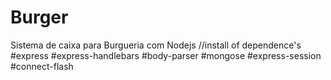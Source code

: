 # Burger
Sistema de caixa para Burgueria com Nodejs
  //install of dependence's
    #express
    #express-handlebars
    #body-parser
    #mongose
    #express-session
    #connect-flash